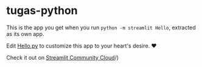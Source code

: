 # tugas-python

This is the app you get when you run `python -m streamlit Hello`, extracted as its own app.

Edit [Hello.py](./Hello.py) to customize this app to your heart's desire. ❤️

Check it out on [Streamlit Community Cloud](https://tugaspython.streamlit.app/)/)
